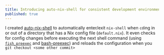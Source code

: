 ```yaml
---
title: Introducing auto-nix-shell for consistent development environments
published: true
---
```


<script src="https://asciinema.org/a/dFFhCmPULkqtIPLN8PrBjnjK0.js" id="asciicast-dFFhCmPULkqtIPLN8PrBjnjK0" async></script>

I created [auto-nix-shell](https://github.com/chrismwendt/auto-nix-shell) to automatically enter/exit `nix-shell` when `cd`ing in or out of a directory that has a Nix config file (`default.nix`). It even checks for config changes before executing the next shell command (using [`fish_preexec`](https://github.com/fish-shell/fish-shell/pull/1666) and [bash-preexec](https://github.com/rcaloras/bash-preexec)) and reloads the configuration when you `git checkout <some other commit>`
